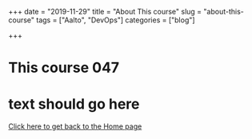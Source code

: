 +++ 
date = "2019-11-29"
title = "About This course"
slug = "about-this-course" 
tags = ["Aalto", "DevOps"]
categories = ["blog"]

+++
# This course 047

# text should go here

[Click here to get back to the Home page](../../)
